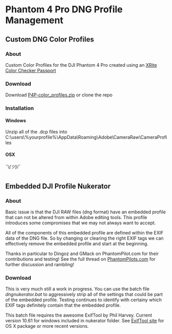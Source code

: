 # Phantom 4 Pro DNG Profile Management

## Custom DNG Color Profiles

### About
Custom Color Profiles for the DJI Phantom 4 Pro created using an [XRite Color Checker Passport](http://xritephoto.com/colorchecker-passport-photo)

### Download
Download [P4P-color_profiles.zip](https://github.com/darana/P4P__color-profiles/blob/master/dist/P4P-color_profiles.zip) or clone the repo

### Installation

#### Windows
Unzip all of the .dcp files into C:\users\\%yourprofile%\AppData\Roaming\Adobe\CameraRaw\CameraProfiles

#### OSX
¯\\_(ツ)_/¯
#
## Embedded DJI Profile Nukerator

### About
Basic issue is that the DJI RAW files (dng format) have an embedded profile that can not be altered from within Adobe editing tools. This profile introduces some compromises that we may not always want to accept.

All of the components of this embedded profile are defined within the EXIF data of the DNG file. So by changing or clearing the right EXIF tags we can effectively remove the embedded profile and start at the beginning.

Thanks in particular to Dingoz and GMack on PhantomPilot.com for their contributions and testing! See the full thread on [PhantomPilots.com](https://phantompilots.com/threads/nuking-the-dng-camera-profile.120302/) for further discussion and rambling!

### Download
This is very much still a work in progress. You can use the batch file _dngnukerator.bat_ to aggressively strip all of the settings that could be part of the embedded profile. Testing continues to identify with certainy which EXIF tags definitely contain that the embedded profile.

This batch file requires the awesome ExifTool by Phil Harvey. Current version 10.61 for windows included in nukerator folder. See [ExifTool site](https://www.sno.phy.queensu.ca/~phil/exiftool/) for OS X package or more recent versions.